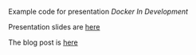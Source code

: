 Example code for presentation _Docker In Development_

Presentation slides are [here](https://docs.google.com/presentation/d/1tBlVA4WbdLq52ZooCJ_64SYbHcomfTzfI292NGpkXGI/pub?start=false&loop=false&delayms=3000)

The blog post is [here](https://www.8charmax.com/lrdnug/docker/2017/01/05/docker-in-dev.html)
